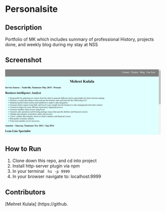 # Personalsite

## Description
Portfolio of MK which includes summary of professional History, projects done, and weekly blog during my stay at NSS

## Screenshot
![Webpage](https://raw.githubusercontent.com/Mehret17/Mehret17.github.io/master/screenshot/Capture.PNG)
## How to Run
 1. Clone down this repo, and cd into project
 1. Install http-server plugin via npm
 1. In your terminal  ``` hs -p 9999```
 1. In your browser navigate to: localhost:9999
## Contributors
[Mehret Kulala] (https://github.

